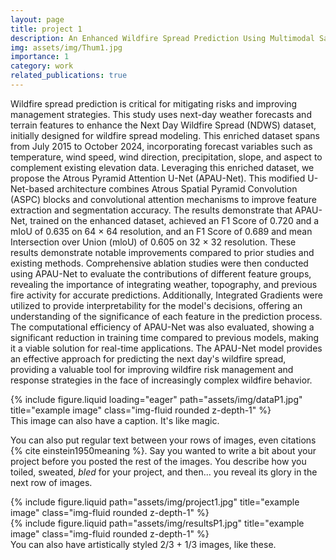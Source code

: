 ```yaml
---
layout: page
title: project 1
description: An Enhanced Wildfire Spread Prediction Using Multimodal Satellite Imagery and Deep Learning Models
img: assets/img/Thum1.jpg
importance: 1
category: work
related_publications: true
---
```


Wildfire spread prediction is critical for mitigating risks and improving management strategies. This study uses next-day weather forecasts and terrain features to enhance the Next Day Wildfire Spread (NDWS) dataset, initially designed for wildfire spread modeling. This enriched dataset spans from July 2015 to October 2024, incorporating forecast variables such as temperature, wind speed, wind direction, precipitation, slope, and aspect to complement existing elevation data. Leveraging this enriched dataset, we propose the Atrous Pyramid Attention U-Net (APAU-Net). This modified U-Net-based architecture combines Atrous Spatial Pyramid Convolution (ASPC) blocks and convolutional attention mechanisms to improve feature extraction and segmentation accuracy. The results demonstrate that APAU-Net, trained on the enhanced dataset, achieved an F1 Score of 0.720 and a mIoU of 0.635 on 64 × 64 resolution, and an F1 Score of 0.689 and mean Intersection over Union (mloU) of 0.605 on 32 × 32 resolution. These results demonstrate notable improvements compared to prior studies and existing methods. Comprehensive ablation studies were then conducted using APAU-Net to evaluate the contributions of different feature groups, revealing the importance of integrating weather, topography, and previous fire activity for accurate predictions. Additionally, Integrated Gradients were utilized to provide interpretability for the model's decisions, offering an understanding of the significance of each feature in the prediction process. The computational efficiency of APAU-Net was also evaluated, showing a significant reduction in training time compared to previous models, making it a viable solution for real-time applications. The APAU-Net model provides an effective approach for predicting the next day's wildfire spread, providing a valuable tool for improving wildfire risk management and response strategies in the face of increasingly complex wildfire behavior.

<div class="row">
    <div class="col-sm mt-3 mt-md-0">
        {% include figure.liquid loading="eager" path="assets/img/dataP1.jpg" title="example image" class="img-fluid rounded z-depth-1" %}
    </div>
</div>
<div class="caption">
    This image can also have a caption. It's like magic.
</div>

You can also put regular text between your rows of images, even citations {% cite einstein1950meaning %}.
Say you wanted to write a bit about your project before you posted the rest of the images.
You describe how you toiled, sweated, _bled_ for your project, and then... you reveal its glory in the next row of images.

<div class="row justify-content-sm-center">
    <div class="col-sm-6 mt-3 mt-md-0">
        {% include figure.liquid path="assets/img/project1.jpg" title="example image" class="img-fluid rounded z-depth-1" %}
    </div>
    <div class="col-sm-6 mt-3 mt-md-0">
        {% include figure.liquid path="assets/img/resultsP1.jpg" title="example image" class="img-fluid rounded z-depth-1" %}
    </div>
</div>
<div class="caption">
    You can also have artistically styled 2/3 + 1/3 images, like these.
</div>


